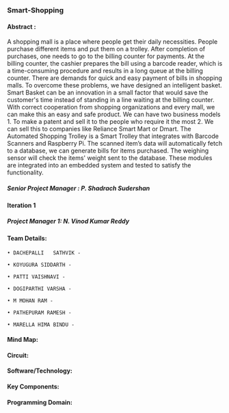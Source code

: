 ### Smart-Shopping

#### Abstract :
A shopping mall is a place where people get their daily necessities. People purchase different items and put them on a trolley. After completion of purchases, one needs to go to the billing counter for payments. At the billing counter, the cashier prepares the bill using a barcode reader, which is a time-consuming procedure and results in a long queue at the billing counter. There are demands for quick and easy payment of bills in shopping malls. To overcome these problems, we have designed an intelligent basket. Smart Basket can be an innovation in a small factor that would save the customer's time instead of standing in a line waiting at the billing counter. With correct cooperation from shopping organizations and every mall, we can make this an easy and safe product. We can have two business models 1. To make a patent and sell it to the people who require it the most 2. We can sell this to companies like Reliance Smart Mart or Dmart. The Automated Shopping Trolley is a Smart Trolley that integrates with Barcode Scanners and Raspberry Pi. The scanned item’s data will automatically fetch to a database, we can generate bills for items purchased. The weighing sensor will check the items' weight sent to the database. These modules are integrated into an embedded system and tested to satisfy the functionality.

##### Senior Project Manager : P. Shadrach Sudershan

#### Iteration 1

##### Project Manager 1: N. Vinod Kumar Reddy

#### Team Details:
	• DACHEPALLI   SATHVIK - 

	• KOYUGURA SIDDARTH - 

	• PATTI VAISHNAVI - 

	• DOGIPARTHI VARSHA - 

	• M MOHAN RAM - 

	• PATHEPURAM RAMESH - 
	
	• MARELLA HIMA BINDU -

#### Mind Map:

#### Circuit:

#### Software/Technology:

#### Key Components:

#### Programming Domain:
